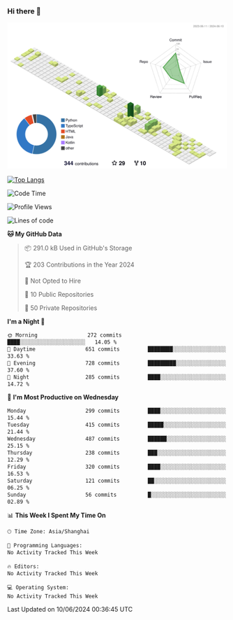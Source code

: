 ### Hi there 👋

![](./profile-3d-contrib/profile-green-animate.svg)

 

[![Top Langs](https://github-readme-stats.vercel.app/api/top-langs/?username=fly2tomato)](https://github.com/anuraghazra/github-readme-stats)


 

<!--START_SECTION:waka-->
![Code Time](http://img.shields.io/badge/Code%20Time-5%20hrs%2042%20mins-blue)

![Profile Views](http://img.shields.io/badge/Profile%20Views-20-blue)

![Lines of code](https://img.shields.io/badge/From%20Hello%20World%20I%27ve%20Written-519.6%20thousand%20lines%20of%20code-blue)

**🐱 My GitHub Data** 

> 📦 291.0 kB Used in GitHub's Storage 
 > 
> 🏆 203 Contributions in the Year 2024
 > 
> 🚫 Not Opted to Hire
 > 
> 📜 10 Public Repositories 
 > 
> 🔑 50 Private Repositories 
 > 
**I'm a Night 🦉** 

```text
🌞 Morning                272 commits         ████░░░░░░░░░░░░░░░░░░░░░   14.05 % 
🌆 Daytime                651 commits         ████████░░░░░░░░░░░░░░░░░   33.63 % 
🌃 Evening                728 commits         █████████░░░░░░░░░░░░░░░░   37.60 % 
🌙 Night                  285 commits         ████░░░░░░░░░░░░░░░░░░░░░   14.72 % 
```
📅 **I'm Most Productive on Wednesday** 

```text
Monday                   299 commits         ████░░░░░░░░░░░░░░░░░░░░░   15.44 % 
Tuesday                  415 commits         █████░░░░░░░░░░░░░░░░░░░░   21.44 % 
Wednesday                487 commits         ██████░░░░░░░░░░░░░░░░░░░   25.15 % 
Thursday                 238 commits         ███░░░░░░░░░░░░░░░░░░░░░░   12.29 % 
Friday                   320 commits         ████░░░░░░░░░░░░░░░░░░░░░   16.53 % 
Saturday                 121 commits         ██░░░░░░░░░░░░░░░░░░░░░░░   06.25 % 
Sunday                   56 commits          █░░░░░░░░░░░░░░░░░░░░░░░░   02.89 % 
```


📊 **This Week I Spent My Time On** 

```text
🕑︎ Time Zone: Asia/Shanghai

💬 Programming Languages: 
No Activity Tracked This Week

🔥 Editors: 
No Activity Tracked This Week

💻 Operating System: 
No Activity Tracked This Week
```


 Last Updated on 10/06/2024 00:36:45 UTC
<!--END_SECTION:waka-->
